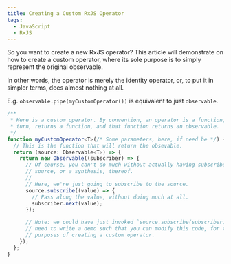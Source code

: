 ```yaml
---
title: Creating a Custom RxJS Operator
tags:
  - JavaScript
  - RxJS
---
```


So you want to create a new RxJS operator? This article will demonstrate on how to create a custom operator, where its sole purpose is to simply represent the original observable.

In other words, the operator is merely the identity operator, or, to put it in simpler terms, does almost nothing at all.

E.g. `observable.pipe(myCustomOperator())` is equivalent to just `observable`.

```typescript
/**
 * Here is a custom operator. By convention, an operator is a function, that in-
 * turn, returns a function, and that function returns an observable.
 */
function myCustomOperator<T>(/* Some parameters, here, if need be */) {
  // This is the function that will return the obsevable.
  return (source: Observable<T>) => {
    return new Observable((subscriber) => {
      // Of course, you can't do much without actually having subscribed to the
      // source, or a synthesis, thereof.
      //
      // Here, we're just going to subscribe to the source.
      source.subscribe((value) => {
        // Pass along the value, without doing much at all.
        subscriber.next(value);
      });

      // Note: we could have just invoked `source.subscribe(subscriber)`, but we
      // need to write a demo such that you can modify this code, for the
      // purposes of creating a custom operator.
    });
  };
}
```
